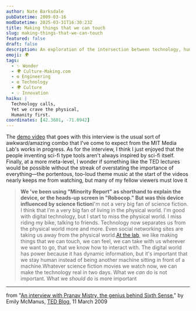 ```yaml
---
author: Nate Barksdale
pubDatetime: 2009-03-16
modDatetime: 2025-03-31T16:30:23Z
title: Making things that we can touch
slug: making-things-that-we-can-touch
featured: false
draft: false
description: An exploration of the intersection between technology, human interaction, and the essence of physical experience.
emoji: 🌍
tags:
  - ✨ Wonder
  - 🌍 Culture-Making.com
  - ⚙️ Engineering
  - ⚙️ Technology
  - 🌍 Culture
  - 💡 Innovation
haiku: |
  Technology calls,  
  Yet we crave the physical,  
  Humanity first.
coordinates: [42.3601, -71.0942]
---
```


The [demo video](http://web.archive.org/web/20111129080928/http://www.ted.com:80/index.php/talks/pattie_maes_demos_the_sixth_sense.html) that goes with this interview is the usual sort of awkward/amazing combo that I've come to expect from the MIT Media Lab's works in progress. As for the interview, I think I just enjoyed that the people inventing sci-fi type tools aren't always inspired by sci-fi itself. Finally, at a more meta-level, I wonder if something like the TED lectures would be possible without the streak of overstating the importance of everything—the portentous, too-loud theme music at the start of the videos nearly keeps me from watching, but many of my fellow viewers must love it

> **We 've been using "Minority Report" as shorthand to explain the device, or the heads-up screen in "Robocop." But was this device influenced by science fiction**I'm not a very big fan of science fiction. I think that I'm a very big fan of living in the physical world. I'm good with digital technology, but I start to miss the physical world. I miss riding my bike, talking to friends. Technology now separates us from the physical world more and more. Even social networking sites are taking us away from the physical world.[At the lab](http://www.media.mit.edu/), we like making things that we can touch, we can feel, we can take with us wherever we want to go, that we know how to interact with. The digital world has power because it has dynamic information, but it's important that we stay human instead of being another machine sitting in front of a machine.Whatever science fiction movies we watch now, we can make the technology real in two days. What we _can_ do is not important. What we _should_ do is more important

---

from "[An interview with Pranav Mistry, the genius behind Sixth Sense](http://web.archive.org/web/20100726045906/http://blog.ted.com:80/2009/03/sixth_sense_pranav.php)," by Emily McManus, [TED Blog](http://web.archive.org/web/20100726045906/http://blog.ted.com:80/2009/03/sixth_sense_pranav.php), 11 March 2009
